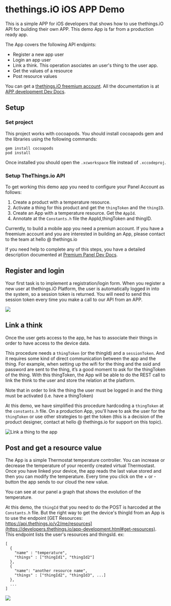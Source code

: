 # thethings.iO iOS APP Demo

This is a simple APP for iOS developers that shows how to use thethings.iO API for building their own APP. This demo App is far from a production ready app.

The App covers the following API endpints:

- Register a new app user
- Login an app user
- Link a think. This operation asociates an user's thing to the user app.
- Get the values of a resource
- Post resource values

You can get a [thethings.iO freemium account](https://panel.thethings.io/#/register). All the documentation is
at [APP development Dev Docs](https://developers.thethings.io/app-development.html).


## Setup

### Set project

This project works with cocoapods. You should install cocoapods gem and the libraries using the following commands:

	gem install cocoapods
	pod install
	
Once installed you should open the `.xcworkspace` file instead of `.xccodeproj`.

### Setup TheThings.io API

To get working this demo app you need to configure your Panel Account as follows:

1. Create a product with a temperature resource.
2. Activate a thing for this product and get the `thingToken` and the `thingID`.
3. Create an App with a temperature resource. Get the `AppId`.
4. Annotate at the `Constants.h` file the AppId,thingToken and thingID.

Currently, to build a mobile app you need a premium account. If you have a freemium account and you are interested in building an App, please contact to the team at hello @ thethings.io

If you need help to complete any of this steps, you have a detailed description documented at [Premium Panel Dev Docs](https://developers.thethings.io/iot-panel.html).

## Register and login

Your first task is to implement a registration/login form. When you register a new user at thethings.iO Platform, the user is
automatically logged in into the system, so a session token is returned. You will need to send this session token every time
you make a call to our API from an APP.

![](https://s3.amazonaws.com/f.cl.ly/items/2r2w2n0n0l3I0U1A1q1K/iOS%20Simulator%20Screen%20Shot%2010.06.2015%2013.25.50.png)


## Link a think

Once the user gets access to the app, he has to associate their things in order to have access to the device data.

This procedure needs a `thingToken` (or the thingId) and a `sessionToken`. And it requires some kind of direct communication
between the app and the thing. For example, when setting up the wifi for the thing and the ssid and password are sent to
the thing, it’s a good moment to ask for the thingToken of the thing. With this thingToken, the App will be able to do the
REST call to link the think to the user and store the relation at the platform.

Note that in order to link the thing the user must be logged in and the thing must be activated (i.e. have a thingToken)

At this demo, we have simplified this procedure hardcoding a `thingToken` at the `constants.h` file. On a production App, you'll have
to ask the user for the `thingToken` or use other strategies to get the token (this is a decision of the product designer,
contact at hello @ thethings.io for support on this topic).

![Link a thing to the app](https://s3.amazonaws.com/f.cl.ly/items/1F1y3v132x2e1V0K2s2x/iOS%20Simulator%20Screen%20Shot%2010.06.2015%2013.29.28.png)


## Post and get a resource value

The App is a simple Thermostat temperature controller. You can increase or decrease the temperature of your recently created virtual Thermostast. Once you
have linked your device, the app reads the last value stored and then you can modify the temperature. Every time you click on the + or - button the app sends to our cloud the new value.

You can see at our panel a graph that shows the evolution of the temperature.

At this demo, the `thingId` that you need to do the POST is harcoded at the `Constants.h` file. But the right way to get the device's thingId
from an App is to use the endpoint [GET Resources: https://api.thethings.io/v2/me/resources](https://developers.thethings.io/app-development.html#get-resources). This endpoint lists
the user's resources and thingsId. ex:

```
[
  {
    "name" : "temperature",
    "things" : ["thingId1", "thingId2"]
  },
  {
    "name": "another resource name",
    "things" : ["thingId2", "thingId3", ...]
  },
  ...
]
```

![](https://s3.amazonaws.com/f.cl.ly/items/121b1H3534331E3d3n3o/iOS%20Simulator%20Screen%20Shot%2010.06.2015%2013.30.02.png)
